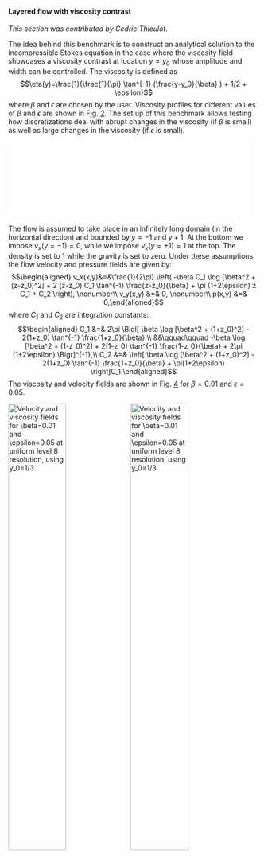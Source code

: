 #### Layered flow with viscosity contrast

*This section was contributed by Cedric Thieulot.*

The idea behind this benchmark is to construct an analytical solution to the
incompressible Stokes equation in the case where the viscosity field showcases
a viscosity contrast at location $y=y_0$ whose amplitude and width can be
controlled. The viscosity is defined as
$$\eta(y)=\frac{1}{\frac{1}{\pi} \tan^{-1} (\frac{y-y_0}{\beta} ) + 1/2 + \epsilon}$$
where $\beta$ and $\epsilon$ are chosen by the user. Viscosity profiles for
different values of $\beta$ and $\epsilon$ are shown in Fig.&nbsp;[2]. The
set up of this benchmark allows testing how discretizations deal with abrupt
changes in the viscosity (if $\beta$ is small) as well as large changes in the
viscosity (if $\epsilon$ is small).

<div class="center">

<embed src="cookbooks/benchmarks/layeredflow/doc/viscosityA.pdf" title="fig:" id="fig:layeredflow1" style="width:48.0%" />
<embed src="cookbooks/benchmarks/layeredflow/doc/viscosityD.pdf" title="fig:" id="fig:layeredflow1" style="width:48.0%" />

</div>

The flow is assumed to take place in an infinitely long domain (in the
horizontal direction) and bounded by $y=-1$ and $y+1$. At the bottom we impose
$v_x(y=-1)=0$, while we impose $v_x(y=+1)=1$ at the top. The density is set to
1 while the gravity is set to zero. Under these assumptions, the flow velocity
and pressure fields are given by: $$\begin{aligned}
v_x(x,y)&=&\frac{1}{2\pi} \left(  -\beta C_1 \log [\beta^2 + (z-z_0)^2]  + 2 (z-z_0)  C_1 \tan^{-1} \frac{z-z_0}{\beta} + \pi (1+2\epsilon) z C_1  + C_2 \right), \nonumber\\
v_y(x,y) &=& 0, \nonumber\\
p(x,y) &=& 0,\end{aligned}$$ where $C_1$ and $C_2$ are integration constants:
$$\begin{aligned}
C_1 &=& 2\pi \Bigl[
 \beta  \log [\beta^2 + (1+z_0)^2]  -  2(1+z_0) \tan^{-1}
 \frac{1+z_0}{\beta}
 \\
 &&\qquad\qquad
-\beta  \log [\beta^2 + (1-z_0)^2]  +  2(1-z_0) \tan^{-1} \frac{1-z_0}{\beta} + 2\pi (1+2\epsilon)   \Bigr]^{-1},\\
C_2 &=& \left[ \beta  \log [\beta^2 + (1+z_0)^2]  -  2(1+z_0) \tan^{-1} \frac{1+z_0}{\beta} + \pi(1+2\epsilon) \right]C_1.\end{aligned}$$
The viscosity and velocity fields are shown in Fig.&nbsp;[4] for
$\beta=0.01$ and $\epsilon=0.05$.

<div class="center">

<img src="cookbooks/benchmarks/layeredflow/doc/vel.png" title="fig:" id="fig:layeredflow2" style="height:48.0%" alt="Velocity and viscosity fields for \beta=0.01 and \epsilon=0.05 at uniform level 8 resolution, using y_0=1/3." />
<img src="cookbooks/benchmarks/layeredflow/doc/viscosity.png" title="fig:" id="fig:layeredflow2" style="height:48.0%" alt="Velocity and viscosity fields for \beta=0.01 and \epsilon=0.05 at uniform level 8 resolution, using y_0=1/3." />

</div>

  [2]: #fig:layeredflow1
  [4]: #fig:layeredflow2
